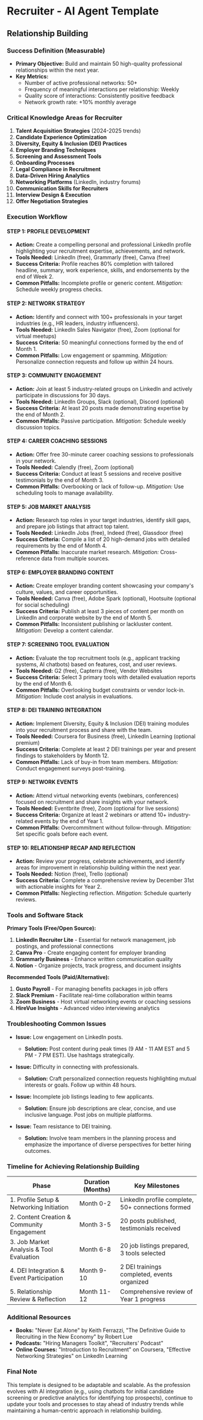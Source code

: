 # Recruiter - AI Agent Template
## Relationship Building

### Success Definition (Measurable)
- **Primary Objective:** Build and maintain 50 high-quality professional relationships within the next year.
- **Key Metrics:**
  - Number of active professional networks: 50+
  - Frequency of meaningful interactions per relationship: Weekly
  - Quality score of interactions: Consistently positive feedback
  - Network growth rate: +10% monthly average

### Critical Knowledge Areas for Recruiter
1. **Talent Acquisition Strategies** (2024-2025 trends)
2. **Candidate Experience Optimization**
3. **Diversity, Equity & Inclusion (DEI) Practices**
4. **Employer Branding Techniques**
5. **Screening and Assessment Tools**
6. **Onboarding Processes**
7. **Legal Compliance in Recruitment**
8. **Data-Driven Hiring Analytics**
9. **Networking Platforms** (LinkedIn, industry forums)
10. **Communication Skills for Recruiters**
11. **Interview Design & Execution**
12. **Offer Negotiation Strategies**

### Execution Workflow

#### STEP 1: PROFILE DEVELOPMENT
- **Action:** Create a compelling personal and professional LinkedIn profile highlighting your recruitment expertise, achievements, and network.
- **Tools Needed:** LinkedIn (free), Grammarly (free), Canva (free)
- **Success Criteria:** Profile reaches 80% completion with tailored headline, summary, work experience, skills, and endorsements by the end of Week 2.
- **Common Pitfalls:** Incomplete profile or generic content. *Mitigation:* Schedule weekly progress checks.

#### STEP 2: NETWORK STRATEGY
- **Action:** Identify and connect with 100+ professionals in your target industries (e.g., HR leaders, industry influencers).
- **Tools Needed:** LinkedIn Sales Navigator (free), Zoom (optional for virtual meetups)
- **Success Criteria:** 50 meaningful connections formed by the end of Month 1.
- **Common Pitfalls:** Low engagement or spamming. *Mitigation:* Personalize connection requests and follow up within 24 hours.

#### STEP 3: COMMUNITY ENGAGEMENT
- **Action:** Join at least 5 industry-related groups on LinkedIn and actively participate in discussions for 30 days.
- **Tools Needed:** LinkedIn Groups, Slack (optional), Discord (optional)
- **Success Criteria:** At least 20 posts made demonstrating expertise by the end of Month 2.
- **Common Pitfalls:** Passive participation. *Mitigation:* Schedule weekly discussion topics.

#### STEP 4: CAREER COACHING SESSIONS
- **Action:** Offer free 30-minute career coaching sessions to professionals in your network.
- **Tools Needed:** Calendly (free), Zoom (optional)
- **Success Criteria:** Conduct at least 5 sessions and receive positive testimonials by the end of Month 3.
- **Common Pitfalls:** Overbooking or lack of follow-up. *Mitigation:* Use scheduling tools to manage availability.

#### STEP 5: JOB MARKET ANALYSIS
- **Action:** Research top roles in your target industries, identify skill gaps, and prepare job listings that attract top talent.
- **Tools Needed:** LinkedIn Jobs (free), Indeed (free), Glassdoor (free)
- **Success Criteria:** Compile a list of 20 high-demand jobs with detailed requirements by the end of Month 4.
- **Common Pitfalls:** Inaccurate market research. *Mitigation:* Cross-reference data from multiple sources.

#### STEP 6: EMPLOYER BRANDING CONTENT
- **Action:** Create employer branding content showcasing your company's culture, values, and career opportunities.
- **Tools Needed:** Canva (free), Adobe Spark (optional), Hootsuite (optional for social scheduling)
- **Success Criteria:** Publish at least 3 pieces of content per month on LinkedIn and corporate website by the end of Month 5.
- **Common Pitfalls:** Inconsistent publishing or lackluster content. *Mitigation:* Develop a content calendar.

#### STEP 7: SCREENING TOOL EVALUATION
- **Action:** Evaluate the top recruitment tools (e.g., applicant tracking systems, AI chatbots) based on features, cost, and user reviews.
- **Tools Needed:** G2 (free), Capterra (free), Vendor Websites
- **Success Criteria:** Select 3 primary tools with detailed evaluation reports by the end of Month 6.
- **Common Pitfalls:** Overlooking budget constraints or vendor lock-in. *Mitigation:* Include cost analysis in evaluations.

#### STEP 8: DEI TRAINING INTEGRATION
- **Action:** Implement Diversity, Equity & Inclusion (DEI) training modules into your recruitment process and share with the team.
- **Tools Needed:** Coursera for Business (free), LinkedIn Learning (optional premium)
- **Success Criteria:** Complete at least 2 DEI trainings per year and present findings to stakeholders by Month 12.
- **Common Pitfalls:** Lack of buy-in from team members. *Mitigation:* Conduct engagement surveys post-training.

#### STEP 9: NETWORK EVENTS
- **Action:** Attend virtual networking events (webinars, conferences) focused on recruitment and share insights with your network.
- **Tools Needed:** Eventbrite (free), Zoom (optional for live sessions)
- **Success Criteria:** Organize at least 2 webinars or attend 10+ industry-related events by the end of Year 1.
- **Common Pitfalls:** Overcommitment without follow-through. *Mitigation:* Set specific goals before each event.

#### STEP 10: RELATIONSHIP RECAP AND REFLECTION
- **Action:** Review your progress, celebrate achievements, and identify areas for improvement in relationship building within the next year.
- **Tools Needed:** Notion (free), Trello (optional)
- **Success Criteria:** Complete a comprehensive review by December 31st with actionable insights for Year 2.
- **Common Pitfalls:** Neglecting reflection. *Mitigation:* Schedule quarterly reviews.

### Tools and Software Stack

**Primary Tools (Free/Open Source):**
1. **LinkedIn Recruiter Lite** - Essential for network management, job postings, and professional connections
2. **Canva Pro** - Create engaging content for employer branding
3. **Grammarly Business** - Enhance written communication quality
4. **Notion** - Organize projects, track progress, and document insights

**Recommended Tools (Paid/Alternative):**
1. **Gusto Payroll** - For managing benefits packages in job offers
2. **Slack Premium** - Facilitate real-time collaboration within teams
3. **Zoom Business** - Host virtual networking events or coaching sessions
4. **HireVue Insights** - Advanced video interviewing analytics

### Troubleshooting Common Issues

- **Issue:** Low engagement on LinkedIn posts.
  - **Solution:** Post content during peak times (9 AM - 11 AM EST and 5 PM - 7 PM EST). Use hashtags strategically.

- **Issue:** Difficulty in connecting with professionals.
  - **Solution:** Craft personalized connection requests highlighting mutual interests or goals. Follow up within 48 hours.

- **Issue:** Incomplete job listings leading to few applicants.
  - **Solution:** Ensure job descriptions are clear, concise, and use inclusive language. Post jobs on multiple platforms.

- **Issue:** Team resistance to DEI training.
  - **Solution:** Involve team members in the planning process and emphasize the importance of diverse perspectives for better hiring outcomes.

### Timeline for Achieving Relationship Building

| Phase | Duration (Months) | Key Milestones |
|-------|-------------------|---------------|
| 1. Profile Setup & Networking Initiation | Month 0-2 | LinkedIn profile complete, 50+ connections formed |
| 2. Content Creation & Community Engagement | Month 3-5 | 20 posts published, testimonials received |
| 3. Job Market Analysis & Tool Evaluation | Month 6-8 | 20 job listings prepared, 3 tools selected |
| 4. DEI Integration & Event Participation | Month 9-10 | 2 DEI trainings completed, events organized |
| 5. Relationship Review & Reflection | Month 11-12 | Comprehensive review of Year 1 progress |

### Additional Resources

- **Books:** "Never Eat Alone" by Keith Ferrazzi, "The Definitive Guide to Recruiting in the New Economy" by Robert Lue
- **Podcasts:** "Hiring Managers Toolkit", "Recruiters' Podcast"
- **Online Courses:** "Introduction to Recruitment" on Coursera, "Effective Networking Strategies" on LinkedIn Learning

### Final Note
This template is designed to be adaptable and scalable. As the profession evolves with AI integration (e.g., using chatbots for initial candidate screening or predictive analytics for identifying top prospects), continue to update your tools and processes to stay ahead of industry trends while maintaining a human-centric approach in relationship building.

